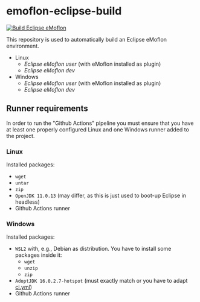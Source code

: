# emoflon-eclipse-build

[![Build Eclipse eMoflon](https://github.com/maxkratz/emoflon-eclipse-build/actions/workflows/ci.yml/badge.svg?event=push)](https://github.com/maxkratz/emoflon-eclipse-build/actions/workflows/ci.yml)

This repository is used to automatically build an Eclipse eMoflon environment.

* Linux
    * *Eclipse eMoflon user* (with eMoflon installed as plugin)
    * *Eclipse eMoflon dev*
* Windows
    * *Eclipse eMoflon user* (with eMoflon installed as plugin)
    * *Eclipse eMoflon dev*


## Runner requirements

In order to run the "Github Actions" pipeline you must ensure that you have at least one properly configured Linux and one Windows runner added to the project.

### Linux

Installed packages:
* `wget`
* `untar`
* `zip`
* `OpenJDK 11.0.13` (may differ, as this is just used to boot-up Eclipse in headless)
* Github Actions runner

### Windows

Installed packages:
* `WSL2` with, e.g., Debian as distribution. You have to install some packages inside it:
    * `wget`
    * `unzip`
    * `zip`
* `AdoptJDK 16.0.2.7-hotspot` (must exactly match or you have to adapt [ci.yml](.github/workflows/ci.yml))
* Github Actions runner
